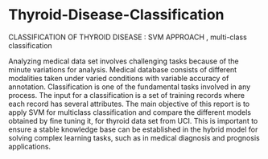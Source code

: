 # Thyroid-Disease-Classification
CLASSIFICATION OF THYROID DISEASE : SVM APPROACH , multi-class classification

Analyzing medical data set involves challenging tasks because of the minute variations for analysis. Medical database consists of different modalities taken under varied conditions with variable accuracy of annotation. Classification is one of the fundamental tasks involved in any process. The input for a classification is a set of training records where each record has several attributes. The main objective of this report is to apply SVM for multiclass classification and compare the different models obtained by fine tuning it, for thyroid data set from UCI. This is important to ensure a stable knowledge base can be established in the hybrid model for solving complex learning tasks, such as in medical diagnosis and prognosis applications.
